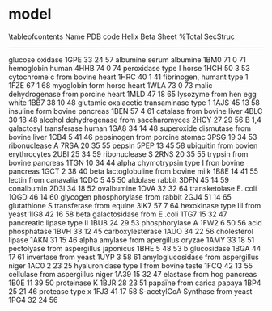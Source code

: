 # model

\tableofcontents
  Name                                             PDB code     Helix   Beta Sheet   \%Total SecStruc
  ------------------------------------------------ ---------- ------- ------------ ------------------
  glucose oxidase                                  1GPE            33           24                 57
  albumine serum albumine                          1BM0            71            0                 71
  hemoglobin human                                 4HHB            74            0                 74
  peroxidase type I horse                          1HCH            50            3                 53
  cytochrome c from bovine heart                   1HRC            40            1                 41
  fibrinogen, humant type 1                        1FZE            67            1                 68
  myoglobin form horse heart                       1WLA            73            0                 73
  malic dehydrogenase from porcine heart           1MLD            47           18                 65
  lysozyme from hen egg white                      1BB7            38           10                 48
  glutamic oxalacetic transaminase type 1          1AJS            45           13                 58
  insuline form bovine pancreas                    1BEN            57            4                 61
  catalase from bovine liver                       4BLC            30           18                 48
  alcohol dehydrogenase from saccharomyces         2HCY            27           29                 56
  B 1,4 galactosyl transferase human               1GA8            34           14                 48
  superoxide dismutase from bovine liver           1CB4             5           41                 46
  pepsinogen from porcine stomac                   3PSG            19           34                 53
  ribonuclease A                                   7RSA            20           35                 55
  pepsin                                           5PEP            13           45                 58
  ubiquitin from bovien erythrocytes               2UBI            25           34                 59
  ribonuclease S                                   2RNS            20           35                 55
  trypsin from bovine pancreas                     1TGN            10           34                 44
  alpha chymotrypsin type I fron bovine pancreas   1GCT             2           38                 40
  beta lactoglobuline from bovine milk             1B8E            14           41                 55
  lectin from canavalia                            1QDC             5           45                 50
  aldolase rabbit                                  3DFN            45           14                 59
  conalbumin                                       2D3I            34           18                 52
  ovalbumine                                       1OVA            32           32                 64
  transketolase E. coli                            1QGD            46           14                 60
  glycogen phosphorylase from rabbit               2GJ4            51           14                 65
  glutathione S transferase from equine            3IK7            57            7                 64
  hexokinase type III from yeast                   1IG8            42           16                 58
  beta galactosidase from E .coli                  1TG7            15           32                 47
  pancreatic lipase type II                        1BU8            24           29                 53
  phosphorylase A                                  1FW2             6           50                 56
  acid phosphatase                                 1BVH            33           12                 45
  carboxylesterase                                 1AUO            34           22                 56
  cholesterol lipase                               1AKN            31           15                 46
  alpha amylase from apergillus oryzae             1AMY            33           18                 51
  pectolyase from aspergillus japonicus            1BHE             5           48                 53
  b glucosidase                                    1BGA            44           17                 61
  invertase from yeast                             1UYP             3           58                 61
  amyloglucosidase from aspergillus niger          1AC0             2           23                 25
  hyaluronidase type I from bovine teste           1FCQ            42           13                 55
  cellulase from aspergillus niger                 1A39            15           32                 47
  elastase from hog pancreas                       1B0E            11           39                 50
  proteinase K                                     1BJR            28           23                 51
  papaïne from carica papaya                       1BP4            25           21                 46
  protease type x                                  1FJ3            41           17                 58
  S-acetylCoA Synthase from yeast                  1PG4            32           24                 56
